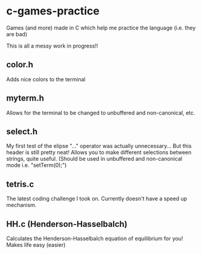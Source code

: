 # c-games-practice
Games (and more) made in C which help me practice the language (i.e. they are bad)

This is all a messy work in progress!!

## color.h

Adds nice colors to the terminal

## myterm.h

Allows for the terminal to be changed to unbuffered and non-canonical, etc.

## select.h

My first test of the elipse "..." operator was actually unnecessary...
But this header is still pretty neat!
Allows you to make different selections between strings, quite useful.
(Should be used in unbuffered and non-canonical mode i.e. "setTerm(0);")

## tetris.c

The latest coding challenge I took on. Currently doesn't have a speed up mechanism.

## HH.c (Henderson-Hasselbalch)

Calculates the Henderson-Hasselbalch equation of equilibrium for you! Makes life easy (easier)
